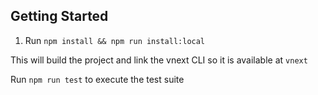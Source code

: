 ## Getting Started
1. Run `npm install && npm run install:local`

This will build the project and link the vnext CLI so it is available at `vnext`

Run `npm run test` to execute the test suite

